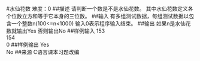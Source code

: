 #水仙花数
难度：0
##描述
请判断一个数是不是水仙花数。
其中水仙花数定义各个位数立方和等于它本身的三位数。
##输入
有多组测试数据，每组测试数据以包含一个整数n(100<=n<1000)
输入0表示程序输入结束。
##输出
如果n是水仙花数就输出Yes
否则输出No
##样例输入
153  
154  
0
##样例输出
Yes  
No
##来源
C语言课本习题改编
